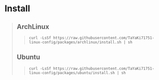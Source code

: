 # Install

> ## ArchLinux
>> ```
>> curl -LsSf https://raw.githubusercontent.com/TaYaKi71751-linux-config/packages/archlinux/install.sh | sh
>> ```
> ## Ubuntu
>> ```
>> curl -LsSf https://raw.githubusercontent.com/TaYaKi71751-linux-config/packages/ubuntu/install.sh | sh
>> ```
